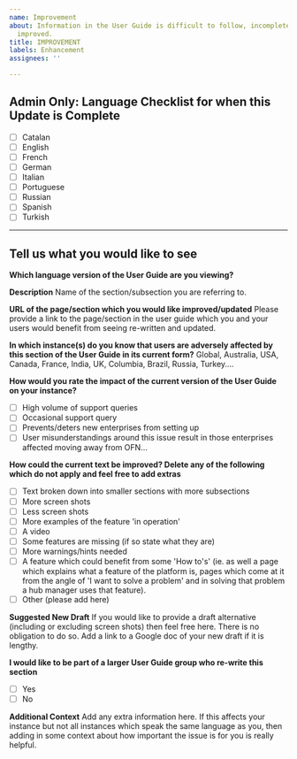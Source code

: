 ```yaml
---
name: Improvement
about: Information in the User Guide is difficult to follow, incomplete or could be
  improved.
title: IMPROVEMENT
labels: Enhancement
assignees: ''

---
```


## Admin Only: Language Checklist for when this Update is Complete
- [ ] Catalan
- [ ] English
- [ ] French
- [ ] German
- [ ] Italian
- [ ] Portuguese
- [ ] Russian
- [ ] Spanish
- [ ] Turkish

----------------------------------------------------------------------------------------------------------------
## Tell us what you would like to see

**Which language version of the User Guide are you viewing?**


**Description**
Name of the section/subsection you are referring to. 

**URL of the page/section which you would like improved/updated**
Please provide a link to the page/section in the user guide which you and your users would benefit from seeing re-written and updated.

**In which instance(s) do you know that users are adversely affected by this section of the User Guide in its current form?**
Global, Australia, USA, Canada, France, India, UK, Columbia, Brazil, Russia, Turkey....

**How would you rate the impact of the current version of the User Guide on your instance?**
- [ ] High volume of support queries 
- [ ] Occasional support query
- [ ] Prevents/deters new enterprises from setting up
- [ ] User misunderstandings around this issue result in those enterprises affected moving away from OFN...

**How could the current text be improved?  Delete any of the following which do not apply and feel free to add extras**
- [ ] Text broken down into smaller sections with more subsections
- [ ] More screen shots
- [ ] Less screen shots
- [ ] More examples of the feature 'in operation'
- [ ] A video
- [ ] Some features are missing (if so state what they are)
- [ ] More warnings/hints needed
- [ ] A feature which could benefit from some 'How to's' (ie. as well a page which explains what a feature of the platform is, pages which come at it from the angle of 'I want to solve a problem' and in solving that problem a hub manager uses that feature).
- [ ] Other (please add here)

**Suggested New Draft**
If you would like to provide a draft alternative (including or excluding screen shots) then feel free here. There is no obligation to do so.
Add a link to a Google doc of your new draft if it is lengthy.

**I would like to be part of a larger User Guide group who re-write this section**
- [ ] Yes
- [ ] No

**Additional Context**
Add any extra information here. If this affects your instance but not all instances which speak the same language as you, then adding in some context about how important the issue is for you is really helpful.
